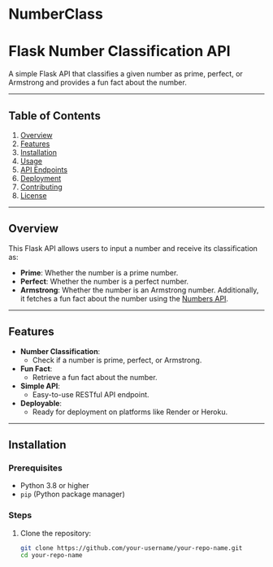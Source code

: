 # NumberClass
# Flask Number Classification API

A simple Flask API that classifies a given number as prime, perfect, or Armstrong and provides a fun fact about the number.

---

## Table of Contents

1. [Overview](#overview)
2. [Features](#features)
3. [Installation](#installation)
4. [Usage](#usage)
5. [API Endpoints](#api-endpoints)
6. [Deployment](#deployment)
7. [Contributing](#contributing)
8. [License](#license)

---

## Overview

This Flask API allows users to input a number and receive its classification as:
- **Prime**: Whether the number is a prime number.
- **Perfect**: Whether the number is a perfect number.
- **Armstrong**: Whether the number is an Armstrong number.
Additionally, it fetches a fun fact about the number using the [Numbers API](http://numbersapi.com/).

---

## Features

- **Number Classification**:
  - Check if a number is prime, perfect, or Armstrong.
- **Fun Fact**:
  - Retrieve a fun fact about the number.
- **Simple API**:
  - Easy-to-use RESTful API endpoint.
- **Deployable**:
  - Ready for deployment on platforms like Render or Heroku.

---

## Installation

### Prerequisites

- Python 3.8 or higher
- `pip` (Python package manager)

### Steps

1. Clone the repository:
   ```bash
   git clone https://github.com/your-username/your-repo-name.git
   cd your-repo-name
